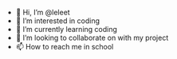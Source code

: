 - 👋 Hi, I’m @leleet
- 👀 I’m interested in coding
- 🌱 I’m currently learning coding 
- 💞️ I’m looking to collaborate on with my project
- 📫 How to reach me in school

<!---
leleet/leleet is a ✨ special ✨ repository because its `README.md` (this file) appears on your GitHub profile.
You can click the Preview link to take a look at your changes.
--->
